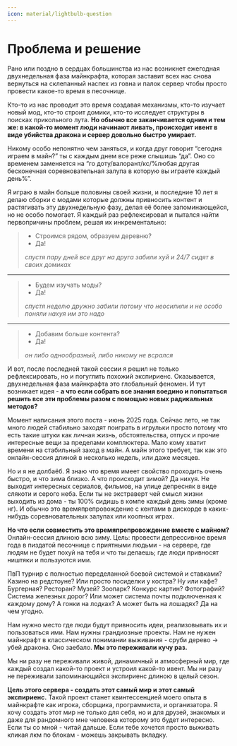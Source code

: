 ```yaml
---
icon: material/lightbulb-question
---
```


# Проблема и решение
Рано или поздно в сердцах большинства из нас возникнет ежегодная двухнедельная фаза майнкрафта, которая заставит всех нас снова вернуться на склепанный наспех из говна и палок сервер чтобы просто провести какое-то время в песочнице.

Кто-то из нас проводит это время создавая механизмы, кто-то изучает новый мод, кто-то строит домики, кто-то исследует структуры в поисках прикольного лута. 
**Но обычно все заканчивается одним и тем же: в какой-то момент люди начинают ливать, происходит ивент в виде убийства дракона и сервер довольно быстро умирает.** 

Никому особо непонятно чем заняться, и когда друг говорит “сегодня играем в майн?” ты с каждым днем все реже слышишь “да”. Оно со временем заменяется на “го доту/валорант/кс/%любая другая бесконечная соревновательная залупа в которую вы играете каждый день%”.

Я играю в майн больше половины своей жизни, и последние 10 лет я делаю сборки с модами которые должны привносить контент и растягивать эту двухнедельную фазу, делая её более запоминающейся, но не особо помогает. Я каждый раз рефлексировал и пытался найти первопричины проблем, решая их инкрементально:

>- Строимся рядом, образуем деревню? 
>- Да!
>
>*спустя пару дней все друг на друга забили хуй и 24/7 сидят в своих домиках*
---
>- Будем изучать моды? 
>- Да!
>
>*спустя неделю дружно забили потому что неосилили и не особо поняли нахуя им это надо*
---
>- Добавим больше контента? 
>- Да!
>
>*он либо однообразный, либо никому не всрался*

И вот, после последней такой сессии я решил не только рефлексировать, но и погуглить похожий экспириенс. Оказывается, двухнедельная фаза майнкрафта это глобальный феномен. 
И тут возникает идея - **а что если собрать все знания воедино и попытаться решить все эти проблемы разом с помощью новых радикальных методов?**

Момент написания этого поста - июнь 2025 года. Сейчас лето, не так много людей стабильно заходят поиграть в игрульки просто потому что есть такие штуки как личная жизнь, обстоятельства, отпуск и прочие интересные вещи за пределами комплюктера. Мало кому хватит времени на стабильный заход в майн. А майн этого требует, так как это онлайн-сессия длиной в несколько недель, или даже месяцев.

Но и я не долбаёб. Я знаю что время имеет свойство проходить очень быстро, и что зима близко. А что происходит зимой? Да нихуя. Не выходит интересных сериалов, фильмов, на улице депресняк в виде слякоти и серого неба. Если ты не экстраверт чей смысл жизни выходить из дома - ты 100% сидишь в компе каждый день зимы (кроме нг). И обычно это времяпрепровождение с кентами в дискорде в каких-нибудь соревновательных залупах или коопных играх.

**Но что если совместить это времяпрепровождение вместе с майном?** Онлайн-сессия длиною всю зиму. Цель: провести депрессивное время года в пиздатой песочнице с приятными людьми - на сервере, где людям не будет похуй на тебя и что ты делаешь; где люди привносят ништяки и пользуются ими.

ПвП турнир с полностью переделанной боевой системой и ставками? Казино на редстоуне? Или просто посиделки у костра? Ну или кафе? Бургерная? Ресторан? Музей? Зоопарк? Конкурс картин? Фотографий? Система железных дорог? Или может система почты подключенная к каждому дому? А гонки на лодках? А может быть на лошадях? Да на чем угодно.

Нам нужно место где люди будут привносить идеи, реализовывать их и пользоваться ими. Нам нужны грандиозные проекты. Нам не нужен майнкрафт в классическом понимании выживания - сруби дерево → убей дракона. Оно заебало. **Мы это переживали кучу раз.**

Мы ни разу не переживали живой, динамичный и атмосферный мир, где каждый создал какой-то проект и устроил какой-то ивент. Мы ни разу не переживали запоминающийся экспириенс длиною в целый сезон.

**Цель этого сервера - создать этот самый мир и этот самый экспириенс.** Такой проект станет квинтессенцией моего опыта в майнкрафте как игрока, сборщика, программиста, и организатора. Я хочу создать этот мир не только для себя, но и для друзей, знакомых и даже для рандомного мне человека которому это будет интересно. Если ты со мной - читай дальше. Если тебе хочется просто выживать кликая лкм по блокам - можешь закрывать вкладку.